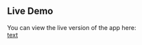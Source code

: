 ## Live Demo
You can view the live version of the app here:  
[text](https://kazuo8312004.github.io/appdev1-midterm-exam/)
